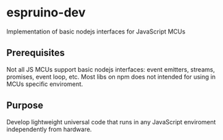 # espruino-dev
Implementation of basic nodejs interfaces for JavaScript MCUs

## Prerequisites

Not all JS MCUs support basic nodejs interfaces: event emitters, streams, promises, event loop, etc. Most libs on npm does not intended for using in MCUs specific enviroment.
## Purpose

Develop lightweight universal code that runs in any JavaScript enviroment independently from hardware.
